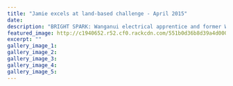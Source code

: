 ```yaml
---
title: "Jamie excels at land-based challenge - April 2015"
date: 
description: "BRIGHT SPARK: Wanganui electrical apprentice and former WHS student Jamie Newell has won the regional heat in the annual Master's Electricians' Challenge, from Wanganui Chronicle article 1/4/15..."
featured_image: http://c1940652.r52.cf0.rackcdn.com/551b0d36b8d39a4d000006e6/JamieNewell,student1,4,2105.jpg
excerpt: ""
gallery_image_1: 
gallery_image_2: 
gallery_image_3: 
gallery_image_4: 
gallery_image_5: 
---
```

